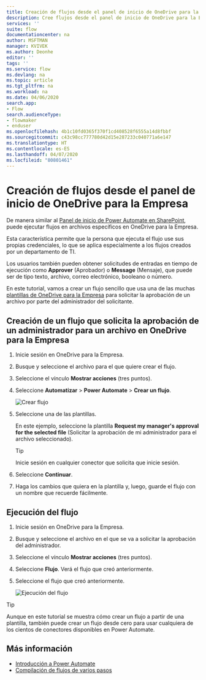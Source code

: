 ```yaml
---
title: Creación de flujos desde el panel de inicio de OneDrive para la Empresa | Microsoft Docs
description: Cree flujos desde el panel de inicio de OneDrive para la Empresa.
services: ''
suite: flow
documentationcenter: na
author: MSFTMAN
manager: KVIVEK
ms.author: Deonhe
editor: ''
tags: ''
ms.service: flow
ms.devlang: na
ms.topic: article
ms.tgt_pltfrm: na
ms.workload: na
ms.date: 04/06/2020
search.app:
- Flow
search.audienceType:
- flowmaker
- enduser
ms.openlocfilehash: 4b1c10fd0365f370f1cd408528f6555a14d8fbbf
ms.sourcegitcommit: c43c98cc777780d42d15e287233c040771a6e147
ms.translationtype: HT
ms.contentlocale: es-ES
ms.lasthandoff: 04/07/2020
ms.locfileid: "80801461"
---
```

# <a name="create-flows-from-the-onedrive-for-business-launch-panel"></a>Creación de flujos desde el panel de inicio de OneDrive para la Empresa


De manera similar al [Panel de inicio de Power Automate en SharePoint](https://flow.microsoft.com/blog/introducing-flow-launch-panel-in-sharepoint-lists-and-libraries/), puede ejecutar flujos en archivos específicos en OneDrive para la Empresa. 

Esta característica permite que la persona que ejecuta el flujo use sus propias credenciales, lo que se aplica especialmente a los flujos creados por un departamento de TI. 

Los usuarios también pueden obtener solicitudes de entradas en tiempo de ejecución como **Approver** (Aprobador) o **Message** (Mensaje), que puede ser de tipo texto, archivo, correo electrónico, booleano o número.

En este tutorial, vamos a crear un flujo sencillo que usa una de las muchas [plantillas de OneDrive para la Empresa](https://flow.microsoft.com/search/?q=OneDrive) para solicitar la aprobación de un archivo por parte del administrador del solicitante.

## <a name="create-a-flow-that-requests-manager-approval-for-a-file-in-onedrive-for-business"></a>Creación de un flujo que solicita la aprobación de un administrador para un archivo en OneDrive para la Empresa

1. Inicie sesión en OneDrive para la Empresa.
1. Busque y seleccione el archivo para el que quiere crear el flujo.
1. Seleccione el vínculo **Mostrar acciones** (tres puntos).
1. Seleccione **Automatizar** > **Power Automate** > **Crear un flujo**.

     ![Crear flujo](./media/onedrive-launch-panel/create-flow.png) 

1. Seleccione una de las plantillas.

    En este ejemplo, seleccione la plantilla **Request my manager's approval for the selected file** (Solicitar la aprobación de mi administrador para el archivo seleccionado).

     >[!TIP]
     >Inicie sesión en cualquier conector que solicita que inicie sesión.

1. Seleccione **Continuar**.
1. Haga los cambios que quiera en la plantilla y, luego, guarde el flujo con un nombre que recuerde fácilmente.

## <a name="run-the-flow"></a>Ejecución del flujo

1. Inicie sesión en OneDrive para la Empresa.
1. Busque y seleccione el archivo en el que se va a solicitar la aprobación del administrador.
1. Seleccione el vínculo **Mostrar acciones** (tres puntos).
1. Seleccione **Flujo**. Verá el flujo que creó anteriormente.
1. Seleccione el flujo que creó anteriormente.

     ![Ejecución del flujo](./media/onedrive-launch-panel/run-flow.png)


>[!TIP]
>Aunque en este tutorial se muestra cómo crear un flujo a partir de una plantilla, también puede crear un flujo desde cero para usar cualquiera de los cientos de conectores disponibles en Power Automate.

## <a name="learn-more"></a>Más información

- [Introducción a Power Automate](getting-started.md) 
- [Compilación de flujos de varios pasos](multi-step-logic-flow.md)
